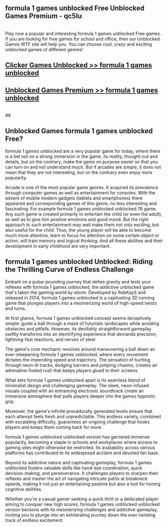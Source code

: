 ## formula 1 games unblocked Free Unblocked Games Premium - qc5lu <br>
<br>
Play now a popular and interesting formula 1 games unblocked Free games. If you are looking for free games for school and office, then our Unblocked Games WTF site will help you. You can choose cool, crazy and exciting unblocked games of different genres!


##  [Clicker Games Unblocked >> formula 1 games unblocked](http://freeplayer.one?title=formula_1_games_unblocked&ref=05)

##  [Unblocked Games Premium >> formula 1 games unblocked](http://freeplayer.one?title=formula_1_games_unblocked&ref=05)
  <br>
  ##



## Unblocked Games formula 1 games unblocked Free?

formula 1 games unblocked are a very popular game for today, where there is a bet not on a strong immersion in the game, its reality, thought-out and details, but on the contrary, make the game on purpose easier so that you can turn on and not understand much. But if arcades are simple, it does not mean that they are not interesting, but on the contrary even enjoy more popularity.

Arcade is one of the most popular game genres. It acquired its prevalence through computer games as well as entertainment for consoles. With the advent of mobile modern gadgets (tablets and smartphones) there appeared and corresponding games of this genre, no less interesting and fascinating. For example formula 1 games unblocked unblocked 76 game. Any such game is created primarily to entertain the child (or even the adult), as well as to give him positive emotions and good mood. But the right approach to such entertainment may well make them not only exciting, but also useful for the child. Thus, the young player will be able to become much more attentive, learn to focus his attention on some certain object or action, will train memory and logical thinking. And all these abilities and their development in early childhood are very important.

##  formula 1 games unblocked Unblocked: Riding the Thrilling Curve of Endless Challenge

Embark on a pulse-pounding journey that defies gravity and tests your reflexes with formula 1 games unblocked, the addictive unblocked game that's taken the gaming world by storm. Developed by RobKayS and released in 2014, formula 1 games unblocked is a captivating 3D running game that plunges players into a mesmerizing world of high-speed twists and turns.

At first glance, formula 1 games unblocked concept seems deceptively simple: guide a ball through a maze of futuristic landscapes while avoiding obstacles and pitfalls. However, its devilishly straightforward gameplay swiftly transforms into an electrifying experience that demands precision, lightning-fast reactions, and nerves of steel.

The game's core mechanic revolves around maneuvering a ball down an ever-steepening formula 1 games unblocked, where every movement dictates the impending speed and trajectory. The sensation of hurtling through neon-lit tracks, dodging barriers and jumping chasms, creates an adrenaline-fueled rush that keeps players glued to their screens.

What sets formula 1 games unblocked apart is its seamless blend of minimalist design and challenging gameplay. The sleek, neon-infused visuals coupled with an entrancing electronic soundtrack create an immersive atmosphere that pulls players deeper into the games hypnotic grip.

Moreover, the game's infinite procedurally generated levels ensure that each attempt feels fresh and unpredictable. This endless variety, combined with escalating difficulty, guarantees an ongoing challenge that hooks players and keeps them coming back for more.

formula 1 games unblocked unblocked version has garnered immense popularity, becoming a staple in schools and workplaces where access to gaming sites might otherwise be restricted. Its availability across various platforms has contributed to its widespread acclaim and devoted fan base.

Beyond its addictive nature and captivating gameplay, formula 1 games unblocked fosters valuable skills like hand-eye coordination, quick decision-making, and perseverance. It challenges players to sharpen their reflexes and master the art of navigating intricate paths at breakneck speeds, making it not just an entertaining pastime but also a tool for honing cognitive abilities.

Whether you're a casual gamer seeking a quick thrill or a dedicated player aiming to conquer new high scores, formula 1 games unblocked unblocked version beckons with its mesmerizing challenges and addictive gameplay, inviting you to plunge into an exhilarating journey down the ever-twisting track of endless excitement.